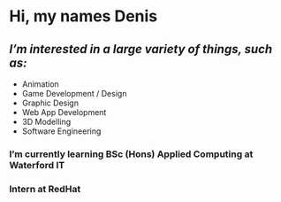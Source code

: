 # Hi, my names Denis

## *I’m interested in a large variety of things, such as:* 
- Animation
- Game Development / Design
- Graphic Design
- Web App Development
- 3D Modelling
- Software Engineering
      
### I’m currently learning BSc (Hons) Applied Computing at Waterford IT
### Intern at RedHat



